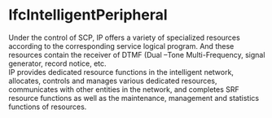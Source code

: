 IfcIntelligentPeripheral
========================
Under the control of SCP, IP offers a variety of specialized resources
according to the corresponding service logical program. And these resources
contain the receiver of DTMF (Dual –Tone Multi-Frequency, signal generator,
record notice, etc.  
IP provides dedicated resource functions in the intelligent network,
allocates, controls and manages various dedicated resources, communicates with
other entities in the network, and completes SRF resource functions as well as
the maintenance, management and statistics functions of resources.


